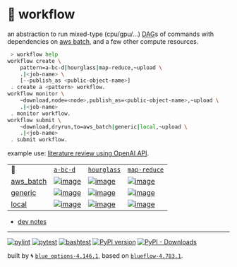 # 📜 workflow

an abstraction to run mixed-type (cpu/gpu/...) [DAG](https://networkx.org/documentation/stable/reference/classes/digraph.html)s of commands with dependencies on [aws batch](https://aws.amazon.com/batch/), and a few other compute resources.

```bash
 > workflow help
workflow create \
	pattern=a-bc-d|hourglass|map-reduce,~upload \
	.|<job-name> \
	[--publish_as <public-object-name>]
 . create a <pattern> workflow.
workflow monitor \
	~download,node=<node>,publish_as=<public-object-name>,~upload \
	.|<job-name>
 . monitor workflow.
workflow submit \
	~download,dryrun,to=aws_batch|generic|local,~upload \
	.|<job-name>
 . submit workflow.
```

example use: [literature review using OpenAI API](https://github.com/kamangir/openai-commands/tree/main/openai_commands/literature_review).

|   |   |   |   |
| --- | --- | --- | --- |
| 📜 | [`a-bc-d`](./patterns/a-bc-d.dot) | [`hourglass`](./patterns/hourglass.dot) | [`map-reduce`](./patterns/map-reduce.dot) |
| [aws_batch](./runners/aws_batch.py) | [![image](https://kamangir-public.s3.ca-central-1.amazonaws.com/aws_batch-a-bc-d/workflow.gif?raw=true&random=hoMv7PIBMkA2Yr9Y)](https://kamangir-public.s3.ca-central-1.amazonaws.com/aws_batch-a-bc-d/workflow.gif?raw=true&random=hoMv7PIBMkA2Yr9Y) | [![image](https://kamangir-public.s3.ca-central-1.amazonaws.com/aws_batch-hourglass/workflow.gif?raw=true&random=1XIHkmDOocQNgzXY)](https://kamangir-public.s3.ca-central-1.amazonaws.com/aws_batch-hourglass/workflow.gif?raw=true&random=1XIHkmDOocQNgzXY) | [![image](https://kamangir-public.s3.ca-central-1.amazonaws.com/aws_batch-map-reduce/workflow.gif?raw=true&random=SmjYw1gRoR0C78C2)](https://kamangir-public.s3.ca-central-1.amazonaws.com/aws_batch-map-reduce/workflow.gif?raw=true&random=SmjYw1gRoR0C78C2) |
| [generic](./runners/generic.py) | [![image](https://kamangir-public.s3.ca-central-1.amazonaws.com/generic-a-bc-d/workflow.gif?raw=true&random=cJzEJqeoIxaCuz11)](https://kamangir-public.s3.ca-central-1.amazonaws.com/generic-a-bc-d/workflow.gif?raw=true&random=cJzEJqeoIxaCuz11) | [![image](https://kamangir-public.s3.ca-central-1.amazonaws.com/generic-hourglass/workflow.gif?raw=true&random=2x0DjYEIzXW8JueY)](https://kamangir-public.s3.ca-central-1.amazonaws.com/generic-hourglass/workflow.gif?raw=true&random=2x0DjYEIzXW8JueY) | [![image](https://kamangir-public.s3.ca-central-1.amazonaws.com/generic-map-reduce/workflow.gif?raw=true&random=Y5HZRVgmPczSJMpr)](https://kamangir-public.s3.ca-central-1.amazonaws.com/generic-map-reduce/workflow.gif?raw=true&random=Y5HZRVgmPczSJMpr) |
| [local](./runners/local.py) | [![image](https://kamangir-public.s3.ca-central-1.amazonaws.com/local-a-bc-d/workflow.gif?raw=true&random=V31u2JstsQ9c3o0G)](https://kamangir-public.s3.ca-central-1.amazonaws.com/local-a-bc-d/workflow.gif?raw=true&random=V31u2JstsQ9c3o0G) | [![image](https://kamangir-public.s3.ca-central-1.amazonaws.com/local-hourglass/workflow.gif?raw=true&random=ywdsEVyluVmO9HDX)](https://kamangir-public.s3.ca-central-1.amazonaws.com/local-hourglass/workflow.gif?raw=true&random=ywdsEVyluVmO9HDX) | [![image](https://kamangir-public.s3.ca-central-1.amazonaws.com/local-map-reduce/workflow.gif?raw=true&random=UoQFGTzqa8QAlLO3)](https://kamangir-public.s3.ca-central-1.amazonaws.com/local-map-reduce/workflow.gif?raw=true&random=UoQFGTzqa8QAlLO3) |

- [dev notes](https://arash-kamangir.medium.com/%EF%B8%8F-openai-experiments-54-e49117dc69ef)

---


[![pylint](https://github.com/kamangir/notebooks-and-scripts/actions/workflows/pylint.yml/badge.svg)](https://github.com/kamangir/notebooks-and-scripts/actions/workflows/pylint.yml) [![pytest](https://github.com/kamangir/notebooks-and-scripts/actions/workflows/pytest.yml/badge.svg)](https://github.com/kamangir/notebooks-and-scripts/actions/workflows/pytest.yml) [![bashtest](https://github.com/kamangir/notebooks-and-scripts/actions/workflows/bashtest.yml/badge.svg)](https://github.com/kamangir/notebooks-and-scripts/actions/workflows/bashtest.yml) [![PyPI version](https://img.shields.io/pypi/v/notebooks-and-scripts.svg)](https://pypi.org/project/notebooks-and-scripts/) [![PyPI - Downloads](https://img.shields.io/pypi/dd/notebooks-and-scripts)](https://pypistats.org/packages/notebooks-and-scripts)

built by 🌀 [`blue_options-4.146.1`](https://github.com/kamangir/awesome-bash-cli), based on [`blueflow-4.783.1`](https://github.com/kamangir/notebooks-and-scripts).
